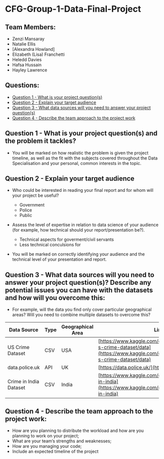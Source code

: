 # CFG-Group-1-Data-Final-Project

## Team Members:
- Zenzi Mansaray
- Natalie Ellis
- [Alexandra Howland]
- Elizabeth (Lisa) Franchetti
- Heledd Davies
- Hafsa Hussain
- Hayley Lawrence

## Questions:

- [Question 1 - What is your project question(s)](#question-1---what-is-your-project-questions-and-the-problem-it-tackles)
- [Question 2 - Explain your target audience](#question-2---explain-your-target-audience)
- [Question 3 - What data sources will you need to answer your project question(s)](#question-3---what-data-sources-will-you-need-to-answer-your-project-questions-describe-any-potential-issues-you-can-have-with-the-datasets-and-how-will-you-overcome-this)
- [Question 4 - Describe the team approach to the project work](#question-4---describe-the-team-approach-to-the-project-work)


## Question 1 - What is your project question(s) and the problem it tackles?
- You will be marked on how realistic the problem is given the project timeline, as well as the fit with the subjects covered throughout the Data Specialisation and your personal, common interests in the topic.


## Question 2 - Explain your target audience
- Who could be interested in reading your final report and for whom will your project be useful?
  - Government 
  - Police
  - Public 

- Assess the level of expertise in relation to data science of your audience (for example, how technical should your report/presentation be?).
  - Technical aspects for goverment/civil servants
  - Less technical conculsions for  

- You will be marked on correctly identifying your audience and the technical level of your presentation and report.


## Question 3 - What data sources will you need to answer your project question(s)? Describe any potential issues you can have with the datasets and how will you overcome this:
- For example, will the data you find only cover particular geographical areas? Will you need to combine multiple datasets to overcome this?

|Data Source| Type| Geographical Area | Link |
|---|---|---|---|
|US Crime Dataset| CSV | USA |[https://www.kaggle.com/datasets/arpitsinghaiml/u-s-crime-dataset/data](https://www.kaggle.com/datasets/arpitsinghaiml/u-s-crime-dataset/data)|
|data.police.uk | API | UK |[https://data.police.uk/](https://data.police.uk/)|
|Crime in India Dataset |CSV|India|[https://www.kaggle.com/datasets/rajanand/crime-in-india](https://www.kaggle.com/datasets/rajanand/crime-in-india)|


## Question 4 - Describe the team approach to the project work:
- How are you planning to distribute the workload and how are you planning to work on your project;
- What are your team’s strengths and weaknesses;
- How are you managing your code;
- Include an expected timeline of the project
